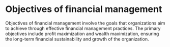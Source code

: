 # Objectives of financial management
Objectives of financial management involve the goals that organizations aim to achieve through effective financial management practices. The primary objectives include profit maximization and wealth maximization, ensuring the long-term financial sustainability and growth of the organization.
